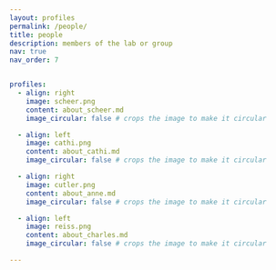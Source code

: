 ```yaml
---
layout: profiles
permalink: /people/
title: people
description: members of the lab or group
nav: true
nav_order: 7


profiles:
  - align: right
    image: scheer.png
    content: about_scheer.md
    image_circular: false # crops the image to make it circular

  - align: left
    image: cathi.png
    content: about_cathi.md
    image_circular: false # crops the image to make it circular

  - align: right
    image: cutler.png
    content: about_anne.md
    image_circular: false # crops the image to make it circular

  - align: left
    image: reiss.png
    content: about_charles.md
    image_circular: false # crops the image to make it circular

---
```

    
 

